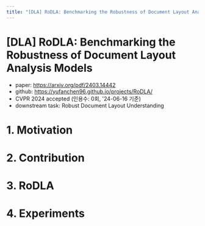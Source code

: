 ```yaml
---
title: "[DLA] RoDLA: Benchmarking the Robustness of Document Layout Analysis Models"
---
```

# [DLA] RoDLA: Benchmarking the Robustness of Document Layout Analysis Models

- paper: https://arxiv.org/pdf/2403.14442
- github: https://yufanchen96.github.io/projects/RoDLA/
- CVPR 2024 accepted (인용수: 0회, '24-06-16 기준)
- downstream task: Robust Document Layout Understanding

# 1. Motivation

# 2. Contribution

# 3. RoDLA

# 4. Experiments
